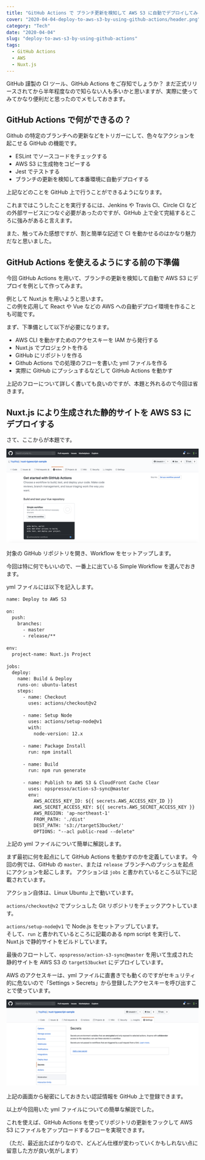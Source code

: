 ```yaml
---
title: "GitHub Actions で ブランチ更新を検知して AWS S3 に自動でデプロイしてみる"
cover: "2020-04-04-deploy-to-aws-s3-by-using-github-actions/header.png"
category: "Tech"
date: "2020-04-04"
slug: "deploy-to-aws-s3-by-using-github-actions"
tags:
  - GitHub Actions
  - AWS
  - Nuxt.js
---
```


GitHub 謹製の CI ツール、GitHub Actions をご存知でしょうか？
まだ正式リリースされてから半年程度なので知らない人も多いかと思いますが、実際に使ってみてかなり便利だと思ったのでメモしておきます。

## GitHub Actions で何ができるの？

Github の特定のブランチへの更新などをトリガーにして、色々なアクションを起こせる GitHub の機能です。

- ESLint でソースコードをチェックする
- AWS S3 に生成物をコピーする
- Jest でテストする
- ブランチの更新を検知して本番環境に自動デプロイする

上記などのことを GitHub 上で行うことができるようになります。

これまではこうしたことを実行するには、Jenkins や Travis CI、Circle CI などの外部サービスにつなぐ必要があったのですが、GitHub 上で全て完結するところに強みがあると言えます。

また、触ってみた感想ですが、割と簡単な記述で CI を動かせるのはかなり魅力だなと思いました。

## GitHub Actions を使えるようにする前の下準備

今回 GitHub Actions を用いて、ブランチの更新を検知して自動で AWS S3 にデプロイを例として作ってみます。

例として Nuxt.js を用いようと思います。  
この例を応用して React や Vue などの AWS への自動デプロイ環境を作ることも可能です。

まず、下準備として以下が必要になります。

- AWS CLI を動かすためのアクセスキーを IAM から発行する
- Nuxt.js でプロジェクトを作る
- GitHub にリポジトリを作る
- Github Actions での処理のフローを書いた yml ファイルを作る
- 実際に GitHub にプッシュするなどして GitHub Actions を動かす

上記のフローについて詳しく書いても良いのですが、本題と外れるので今回は省きます。

## Nuxt.js により生成された静的サイトを AWS S3 にデプロイする

さて、ここからが本題です。

![github-actions-tab](./github-actions-tab.png)

対象の GitHub リポジトリを開き、Workflow をセットアップします。

今回は特に何でもいいので、一番上に出ている Simple Workflow を選んでおきます。

yml ファイルには以下を記入します。

```
name: Deploy to AWS S3

on:
  push:
    branches:
      - master
      - release/**

env:
  project-name: Nuxt.js Project

jobs:
  deploy:
    name: Build & Deploy
    runs-on: ubuntu-latest
    steps:
      - name: Checkout
        uses: actions/checkout@v2

      - name: Setup Node
        uses: actions/setup-node@v1
        with:
          node-version: 12.x

      - name: Package Install
        run: npm install

      - name: Build
        run: npm run generate

      - name: Publish to AWS S3 & CloudFront Cache Clear
        uses: opspresso/action-s3-sync@master
        env:
          AWS_ACCESS_KEY_ID: ${{ secrets.AWS_ACCESS_KEY_ID }}
          AWS_SECRET_ACCESS_KEY: ${{ secrets.AWS_SECRET_ACCESS_KEY }}
          AWS_REGION: 'ap-northeast-1'
          FROM_PATH: './dist'
          DEST_PATH: 's3://targetS3bucket/'
          OPTIONS: "--acl public-read --delete"

```

上記の yml ファイルについて簡単に解説します。

まず最初に何を起点にして GitHub Actions を動かすのかを定義しています。
今回の例では、GitHub の `master`、または `release` ブランチへのプッシュを起点にアクションを起こします。
アクションは `jobs` と書かれているところ以下に記載されています。

アクション自体は、Linux Ubuntu 上で動いています。

`actions/checkout@v2` でプッシュした Git リポジトリをチェックアウトしています。

`actions/setup-node@v1` で Node.js をセットアップしています。  
そして、`run` と書かれているところに記載のある npm script を実行して、Nuxt.js で静的サイトをビルドしています。

最後のフロートして、`opspresso/action-s3-sync@master` を用いて生成された静的サイトを AWS S3 の `targetS3bucket` にデプロイしています。

AWS のアクセスキーは、yml ファイルに直書きでも動くのですがセキュリティ的に危ないので「Settings > Secrets」から登録したアクセスキーを呼び出すことで使っています。

![github-sercrets](./github-sercrets.png)

上記の画面から秘密にしておきたい認証情報を GitHub 上で登録できます。

以上が今回用いた yml ファイルについての簡単な解説でした。

これを使えば、GitHub Actions を使ってリポジトリの更新をフックして AWS S3 にファイルをアップロードするフローを実現できます。

（ただ、最近出たばかりなので、どんどん仕様が変わっていくかもしれない点に留意した方が良い気がします）
